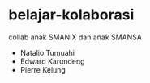 # belajar-kolaborasi
collab anak SMANIX dan anak SMANSA <br>
- Natalio Tumuahi
- Edward Karundeng
- Pierre Kelung
